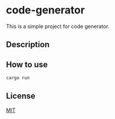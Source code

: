 # code-generator
This is a simple project for code generator.

## Description



## How to use

```rust
cargo run
```

## License

[MIT](LICENSE)

